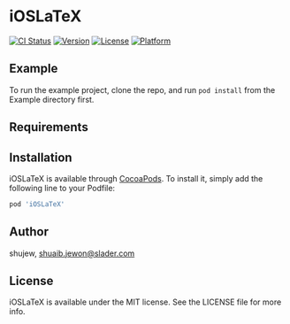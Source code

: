 # iOSLaTeX

[![CI Status](https://img.shields.io/travis/shujew/iOSLaTeX.svg?style=flat)](https://travis-ci.org/shujew/iOSLaTeX)
[![Version](https://img.shields.io/cocoapods/v/iOSLaTeX.svg?style=flat)](https://cocoapods.org/pods/iOSLaTeX)
[![License](https://img.shields.io/cocoapods/l/iOSLaTeX.svg?style=flat)](https://cocoapods.org/pods/iOSLaTeX)
[![Platform](https://img.shields.io/cocoapods/p/iOSLaTeX.svg?style=flat)](https://cocoapods.org/pods/iOSLaTeX)

## Example

To run the example project, clone the repo, and run `pod install` from the Example directory first.

## Requirements

## Installation

iOSLaTeX is available through [CocoaPods](https://cocoapods.org). To install
it, simply add the following line to your Podfile:

```ruby
pod 'iOSLaTeX'
```

## Author

shujew, shuaib.jewon@slader.com

## License

iOSLaTeX is available under the MIT license. See the LICENSE file for more info.
